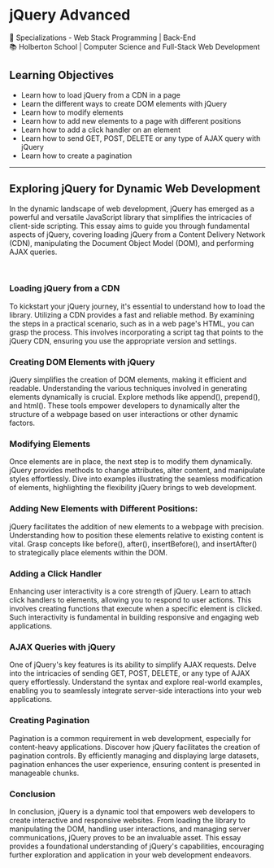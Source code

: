 <h1>jQuery Advanced</h1>

<div>
  <span>&#128188;</span> Specializations - Web Stack Programming | Back-End<br>
  <span>&#128218;</span> Holberton School | Computer Science and Full-Stack Web Development
</div>

<h2>Learning Objectives</h2>
<ul>
  <li>Learn how to load jQuery from a CDN in a page</li>
  <li>Learn the different ways to create DOM elements with jQuery</li>
  <li>Learn how to modify elements</li>
  <li>Learn how to add new elements to a page with different positions</li>
  <li>Learn how to add a click handler on an element</li>
  <li>Learn how to send GET, POST, DELETE or any type of AJAX query with jQuery</li>
  <li>Learn how to create a pagination</li>
</ul>
<hr>

<h2>Exploring jQuery for Dynamic Web Development</h2>
<p>In the dynamic landscape of web development, jQuery has emerged as a powerful and versatile JavaScript library that simplifies the intricacies of client-side scripting. This essay aims to guide you through fundamental aspects of jQuery, covering loading jQuery from a Content Delivery Network (CDN), manipulating the Document Object Model (DOM), and performing AJAX queries.</p>
<br>
<h3>Loading jQuery from a CDN</h3>
<p>To kickstart your jQuery journey, it's essential to understand how to load the library. Utilizing a CDN provides a fast and reliable method. By examining the steps in a practical scenario, such as in a web page's HTML, you can grasp the process. This involves incorporating a script tag that points to the jQuery CDN, ensuring you use the appropriate version and settings.</p>

<h3>Creating DOM Elements with jQuery</h3>
<p>jQuery simplifies the creation of DOM elements, making it efficient and readable. Understanding the various techniques involved in generating elements dynamically is crucial. Explore methods like append(), prepend(), and html(). These tools empower developers to dynamically alter the structure of a webpage based on user interactions or other dynamic factors.</p>

<h3>Modifying Elements</h3>
<p>Once elements are in place, the next step is to modify them dynamically. jQuery provides methods to change attributes, alter content, and manipulate styles effortlessly. Dive into examples illustrating the seamless modification of elements, highlighting the flexibility jQuery brings to web development.</p>

<h3>Adding New Elements with Different Positions:</h3>
<p>jQuery facilitates the addition of new elements to a webpage with precision. Understanding how to position these elements relative to existing content is vital. Grasp concepts like before(), after(), insertBefore(), and insertAfter() to strategically place elements within the DOM.</p>

<h3>Adding a Click Handler</h3>
<p>Enhancing user interactivity is a core strength of jQuery. Learn to attach click handlers to elements, allowing you to respond to user actions. This involves creating functions that execute when a specific element is clicked. Such interactivity is fundamental in building responsive and engaging web applications.</p>

<h3>AJAX Queries with jQuery</h3>
<p>One of jQuery's key features is its ability to simplify AJAX requests. Delve into the intricacies of sending GET, POST, DELETE, or any type of AJAX query effortlessly. Understand the syntax and explore real-world examples, enabling you to seamlessly integrate server-side interactions into your web applications.</p>

<h3>Creating Pagination</h3>
<p>Pagination is a common requirement in web development, especially for content-heavy applications. Discover how jQuery facilitates the creation of pagination controls. By efficiently managing and displaying large datasets, pagination enhances the user experience, ensuring content is presented in manageable chunks.</p>

<h3>Conclusion</h3>
<p>In conclusion, jQuery is a dynamic tool that empowers web developers to create interactive and responsive websites. From loading the library to manipulating the DOM, handling user interactions, and managing server communications, jQuery proves to be an invaluable asset. This essay provides a foundational understanding of jQuery's capabilities, encouraging further exploration and application in your web development endeavors.</p>
